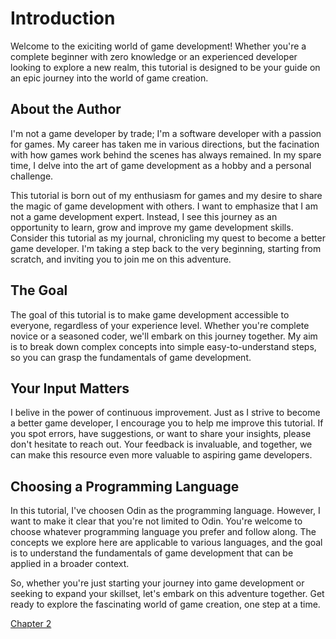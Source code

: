 # Introduction

Welcome to the exiciting world of game development! Whether you're a complete beginner with zero knowledge or an experienced developer looking to explore a new realm, this tutorial is designed to be your guide on an epic journey into the world of game creation.

## About the Author

I'm not a game developer by trade; I'm a software developer with a passion for games. My career has taken me in various directions, but the facination with how games work behind the scenes has always remained. In my spare time, I delve into the art of game development as a hobby and a personal challenge.


This tutorial is born out of my enthusiasm for games and my desire to share the magic of game development with others. I want to emphasize that I am not a game development expert. Instead, I see this journey as an opportunity to learn, grow and improve my game development skills. Consider this tutorial as my journal, chronicling my quest to become a better game developer. I'm taking a step back to the very beginning, starting from scratch, and inviting you to join me on this adventure.

## The Goal

The goal of this tutorial is to make game development accessible to everyone, regardless of your experience level. Whether you're complete novice or a seasoned coder, we'll embark on this journey together. My aim is to break down complex concepts into simple easy-to-understand steps, so you can grasp the fundamentals of game development.

## Your Input Matters

I belive in the power of continuous improvement. Just as I strive to become a better game developer, I encourage you to help me improve this tutorial. If you spot errors, have suggestions, or want to share your insights, please don't hesitate to reach out. Your feedback is invaluable, and together, we can make this resource even more valuable to aspiring game developers.

## Choosing a Programming Language

In this tutorial, I've choosen Odin as the programming language. However, I want to make it clear that you're not limited to Odin. You're welcome to choose whatever programming language you prefer and follow along. The concepts we explore here are applicable to various languages, and the goal is to understand the fundamentals of game development that can be applied in a broader context.

So, whether you're just starting your journey into game development or seeking to expand your skillset, let's embark on this adventure together. Get ready to explore the fascinating world of game creation, one step at a time.


[Chapter 2](../Chapter-2/doc.md)